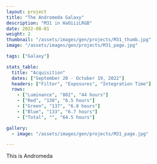 ```yaml
---
layout: project
title: "The Andromeda Galaxy"
description: "M31 in HaOiiiLRGB"
date: 2022-08-01
weight: 2
thumbnail: "/assets/images/gen/projects/M31_thumb.jpg"
image: "/assets/images/gen/projects/M31_page.jpg"

tags: ["Galaxy"]

stats_table:
  title: "Acquisition"
  dates: ["September 20 - October 19, 2022"]
  headers: ["Filter", "Exposures", "Integration Time"]
  rows:
    - ["Luminance", "882", "44 hours"]
    - ["Red", "130", "6.5 hours"] 
    - ["Green", "137", "6.8 hours"]
    - ["Blue", "133", "6.7 hours"]
    - ["Total", "", "64.5 hours"]

gallery:
  - image: "/assets/images/gen/projects/M31_page.jpg"

---
```


This is Andromeda 
